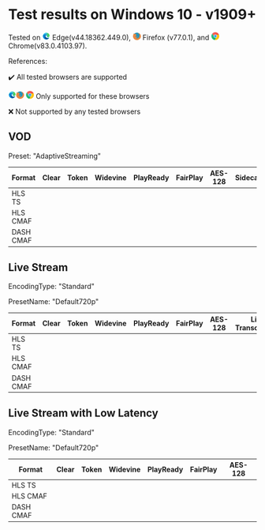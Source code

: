 # Test results on Windows 10 - v1909+

Tested on ![edge](../../icons/edge-new.png) Edge(v44.18362.449.0), ![firefox](../../icons/firefox.png) Firefox (v77.0.1), and  ![chrome](../../icons/chrome.png) Chrome(v83.0.4103.97).

References: 

✔️ All tested browsers are supported 

![edge](../../icons/edge-new.png)![firefox](../../icons/firefox.png) ![chrome](../../icons/chrome.png) Only supported for these browsers

❌ Not supported by any tested browsers

## VOD

Preset: "AdaptiveStreaming"

| Format | Clear | Token | Widevine | PlayReady | FairPlay | AES-128 | Sidecar | 
| --------- | :---: | :---: | :----------------------------------------------------------: | :----------------------------------------------------------: | :------: | :----------------------------------------------------------: | :------: |
| HLS TS    |  |  |  |  |  |  |  |
| HLS CMAF  |  |  |  |  |  |  |  |
| DASH CMAF |  |  |  |  |  |  |  |

## Live Stream

EncodingType: "Standard"

PresetName: "Default720p"

| Format | Clear | Token | Widevine | PlayReady | FairPlay | AES-128 | Live Transcription |
| --------- | :---: | :---: | :----------------------------------------------------------: | :----------------------------------------------------------: | :------: | :----------------------------------------------------------: | :------: |
| HLS TS    |  |  |  |  |  |  |  |
| HLS CMAF  |  |  |  |  |  |  |  |
| DASH CMAF |  |  |  |  |  |  |  |

## Live Stream with Low Latency

EncodingType: "Standard"

PresetName: "Default720p"

| Format | Clear | Token | Widevine | PlayReady | FairPlay | AES-128 |
| --------- | :---: | :---: | :----------------------------------------------------------: | :----------------------------------------------------------: | :------: | :----------------------------------------------------------: |
| HLS TS    |  |  |  |  |  |  |
| HLS CMAF  |  |  |  |  |  |  |
| DASH CMAF |  |  |  |  |  |  |
